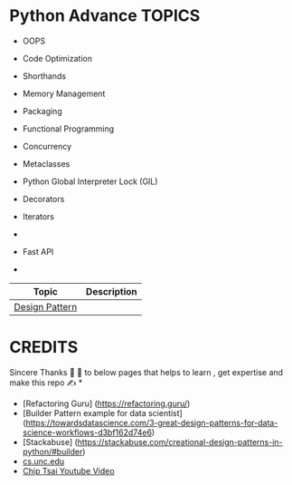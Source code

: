 Python Advance TOPICS
=====================

* OOPS
* Code Optimization
* Shorthands
* Memory Management
* Packaging
* Functional Programming
* Concurrency
* Metaclasses
* Python Global Interpreter Lock (GIL)
* Decorators
* Iterators
* 

* Fast API
* 


| Topic  | Description |
| ------------- | ------------- |
| [Design Pattern](https://github.com/kannandreams/awesome-python-advance-concepts/blob/main/design_pattern/design-pattern-readme.md) |   |


CREDITS
========
Sincere Thanks :pray: :pray: to below pages that helps to learn , get expertise and make this repo :writing_hand: * 

  * [Refactoring Guru] (https://refactoring.guru/)
  * [Builder Pattern example for data scientist] (https://towardsdatascience.com/3-great-design-patterns-for-data-science-workflows-d3bf162d74e6)
  * [Stackabuse] (https://stackabuse.com/creational-design-patterns-in-python/#builder)
  * [cs.unc.edu](http://www.cs.unc.edu/~stotts/GOF/hires/pat3cfso.htm)
  * [Chip Tsai Youtube Video](https://www.youtube.com/watch?v=4m7IuLM4wdw)



